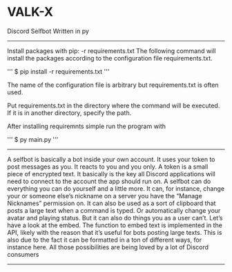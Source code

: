 # VALK-X
Discord Selfbot Written in py

----------------------------------


Install packages with pip: -r requirements.txt
The following command will install the packages according to the configuration file requirements.txt.

'''
$ pip install -r requirements.txt
'''

The name of the configuration file is arbitrary but requirements.txt is often used.

Put requirements.txt in the directory where the command will be executed. If it is in another directory, specify the path.
 
After installing requiremnts simple run the program with

'''
$ py main.py
'''

----------------------------------

A selfbot is basically a bot inside your own account. It uses your token to post messages as you. It reacts to you and you only. A token is a small piece of encrypted text. It basically is the key all Discord applications will need to connect to the account the app should run on. A selfbot can do everything you can do yourself and a little more. It can, for instance, change your or someone else’s nickname on a server you have the “Manage Nicknames” permission on. It can also be used as a sort of clipboard that posts a large text when a command is typed. Or automatically change your avatar and playing status.
But it can also do things you as a user can’t. Let’s have a look at the embed. The function to embed text is implemented in the API, likely with the reason that it’s useful for bots posting large texts. This is also due to the fact it can be formatted in a ton of different ways, for instance here.
All those possibilities are being loved by a lot of Discord consumers


----------------------------------
